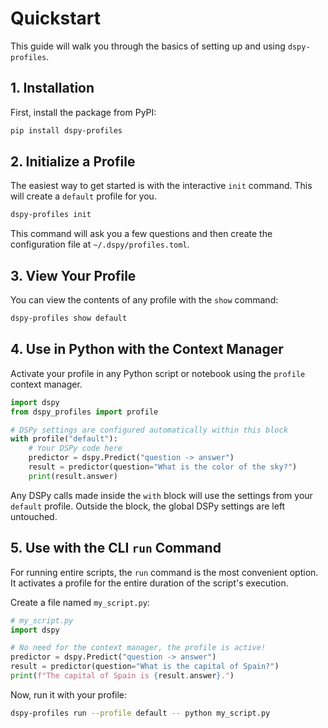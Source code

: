# Quickstart

This guide will walk you through the basics of setting up and using `dspy-profiles`.

## 1. Installation

First, install the package from PyPI:

```bash
pip install dspy-profiles
```

## 2. Initialize a Profile

The easiest way to get started is with the interactive `init` command. This will create a `default` profile for you.

```bash
dspy-profiles init
```

This command will ask you a few questions and then create the configuration file at `~/.dspy/profiles.toml`.

## 3. View Your Profile

You can view the contents of any profile with the `show` command:

```bash
dspy-profiles show default
```

## 4. Use in Python with the Context Manager

Activate your profile in any Python script or notebook using the `profile` context manager.

```python
import dspy
from dspy_profiles import profile

# DSPy settings are configured automatically within this block
with profile("default"):
    # Your DSPy code here
    predictor = dspy.Predict("question -> answer")
    result = predictor(question="What is the color of the sky?")
    print(result.answer)
```

Any DSPy calls made inside the `with` block will use the settings from your `default` profile. Outside the block, the global DSPy settings are left untouched.

## 5. Use with the CLI `run` Command

For running entire scripts, the `run` command is the most convenient option. It activates a profile for the entire duration of the script's execution.

Create a file named `my_script.py`:

```python
# my_script.py
import dspy

# No need for the context manager, the profile is active!
predictor = dspy.Predict("question -> answer")
result = predictor(question="What is the capital of Spain?")
print(f"The capital of Spain is {result.answer}.")
```

Now, run it with your profile:

```bash
dspy-profiles run --profile default -- python my_script.py
